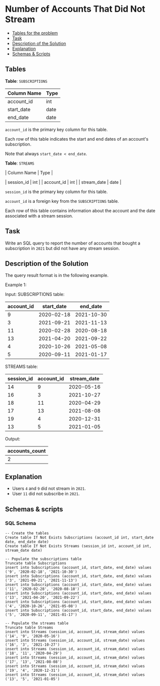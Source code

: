 # Number of Accounts That Did Not Stream

- [Tables for the problem](#tables)
- [Task](#task)
- [Description of the Solution](#description-of-the-solution)
- [Explanation](#explanation)
- [Schemas & Scripts](#schemas--scripts)

## Tables 

**Table**: `SUBSCRIPTIONS`

| Column Name | Type |
|-------------|------|
| account_id  | int  |
| start_date  | date |
| end_date    | date |

`account_id` is the primary key column for this table.

Each row of this table indicates the start and end dates of an account's subscription.

Note that always `start_date < end_date`.

**Table**: `STREAMS`

| Column Name | Type |

| session_id  | int  |
| account_id  | int  |
| stream_date | date |

`session_id` is the primary key column for this table.

`account_id` is a foreign key from the `SUBSCRIPTIONS` table.

Each row of this table contains information about the account and the date associated with a stream session.

## Task

Write an SQL query to report the number of accounts that bought a subscription in `2021` but did not have any 
stream session.

## Description of the Solution ##

The query result format is in the following example.

Example 1:

Input: 
SUBSCRIPTIONS table:

| account_id | start_date | end_date   |
|------------|------------|------------|
| 9          | 2020-02-18 | 2021-10-30 |
| 3          | 2021-09-21 | 2021-11-13 |
| 11         | 2020-02-28 | 2020-08-18 |
| 13         | 2021-04-20 | 2021-09-22 |
| 4          | 2020-10-26 | 2021-05-08 |
| 5          | 2020-09-11 | 2021-01-17 |

STREAMS table:

| session_id | account_id | stream_date |
|------------|------------|-------------|
| 14         | 9          | 2020-05-16  |
| 16         | 3          | 2021-10-27  |
| 18         | 11         | 2020-04-29  |
| 17         | 13         | 2021-08-08  |
| 19         | 4          | 2020-12-31  |
| 13         | 5          | 2021-01-05  |

Output: 

| accounts_count |
|----------------|
| 2              |

## Explanation ##

- Users `4` and `9` did not stream in `2021`.
- User `11` did not subscribe in `2021`.

## Schemas & scripts

### SQL Schema

```genericsql
-- Create the tables
Create table If Not Exists Subscriptions (account_id int, start_date date, end_date date)
Create table If Not Exists Streams (session_id int, account_id int, stream_date date)

-- Populate the subscriptions table
Truncate table Subscriptions
insert into Subscriptions (account_id, start_date, end_date) values ('9', '2020-02-18', '2021-10-30')
insert into Subscriptions (account_id, start_date, end_date) values ('3', '2021-09-21', '2021-11-13')
insert into Subscriptions (account_id, start_date, end_date) values ('11', '2020-02-28', '2020-08-18')
insert into Subscriptions (account_id, start_date, end_date) values ('13', '2021-04-20', '2021-09-22')
insert into Subscriptions (account_id, start_date, end_date) values ('4', '2020-10-26', '2021-05-08')
insert into Subscriptions (account_id, start_date, end_date) values ('5', '2020-09-11', '2021-01-17')

-- Populate the streams table
Truncate table Streams
insert into Streams (session_id, account_id, stream_date) values ('14', '9', '2020-05-16')
insert into Streams (session_id, account_id, stream_date) values ('16', '3', '2021-10-27')
insert into Streams (session_id, account_id, stream_date) values ('18', '11', '2020-04-29')
insert into Streams (session_id, account_id, stream_date) values ('17', '13', '2021-08-08')
insert into Streams (session_id, account_id, stream_date) values ('19', '4', '2020-12-31')
insert into Streams (session_id, account_id, stream_date) values ('13', '5', '2021-01-05')
```

